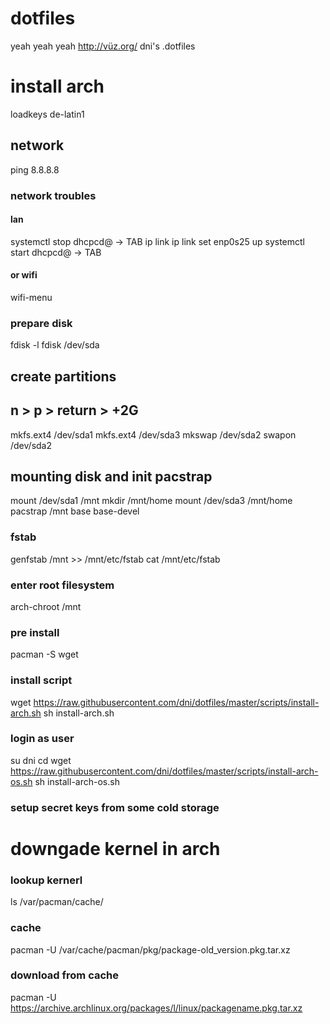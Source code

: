 dotfiles
========
yeah yeah yeah
http://vüz.org/
dni's .dotfiles

# install arch

loadkeys de-latin1

## network
ping 8.8.8.8

### network troubles
#### lan
systemctl stop dhcpcd@ -> TAB
ip link
ip link set enp0s25 up
systemctl start dhcpcd@ -> TAB
#### or wifi
wifi-menu

### prepare disk
fdisk -l
fdisk /dev/sda
## create partitions
## n > p > return > +2G
mkfs.ext4 /dev/sda1
mkfs.ext4 /dev/sda3
mkswap /dev/sda2
swapon /dev/sda2

## mounting disk and init pacstrap
mount /dev/sda1 /mnt
mkdir /mnt/home
mount /dev/sda3 /mnt/home
pacstrap /mnt base base-devel

### fstab
genfstab /mnt >> /mnt/etc/fstab
cat /mnt/etc/fstab

### enter root filesystem
arch-chroot /mnt

### pre install
pacman -S wget

### install script
wget https://raw.githubusercontent.com/dni/dotfiles/master/scripts/install-arch.sh
sh install-arch.sh

### login as user
su dni
cd
wget https://raw.githubusercontent.com/dni/dotfiles/master/scripts/install-arch-os.sh
sh install-arch-os.sh

### setup secret keys from some cold storage


# downgade kernel in arch
### lookup kernerl
ls /var/pacman/cache/
### cache
pacman -U /var/cache/pacman/pkg/package-old_version.pkg.tar.xz
### download from cache
pacman -U https://archive.archlinux.org/packages/l/linux/packagename.pkg.tar.xz

